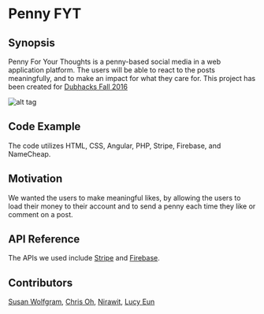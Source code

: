 # Penny FYT

## Synopsis

Penny For Your Thoughts is a penny-based social media in a web application platform. The users will be able to react to the posts meaningfully, and to make an impact for what they care for. 
This project has been created for [Dubhacks Fall 2016][1]

![alt tag](http://i.imgur.com/larvHYF.jpg)

## Code Example

The code utilizes HTML, CSS, Angular, PHP, Stripe, Firebase, and NameCheap.

## Motivation

We wanted the users to make meaningful likes, by allowing the users to load their money to their account and to send a penny each time they like or comment on a post.

## API Reference

The APIs we used include [Stripe][2] and [Firebase][3].

## Contributors

[Susan Wolfgram][4], [Chris Oh][5], [Nirawit][6], [Lucy Eun][7]



[1]: http://16f.dubhacks.co/
[2]: https://stripe.com/
[3]: https://firebase.google.com/
[4]: https://www.linkedin.com/in/susanwolfgram
[5]: https://www.linkedin.com/in/bummookoh
[6]: https://www.linkedin.com/in/nirawitj
[7]: https://www.linkedin.com/in/myungjin-lucy-eun-a7b205b9
